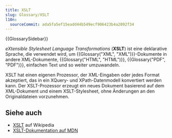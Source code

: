 ```yaml
---
title: XSLT
slug: Glossary/XSLT
l10n:
  sourceCommit: ada5fa5ef15eadd44b549ecf906423b4a2092f34
---
```


{{GlossarySidebar}}

_eXtensible Stylesheet Language Transformations_ (**XSLT**) ist eine deklarative Sprache, die verwendet wird, um {{Glossary("XML", "XML")}}-Dokumente in andere XML-Dokumente, {{Glossary("HTML", "HTML")}}, {{Glossary("PDF", "PDF")}}, einfachen Text und so weiter umzuwandeln.

XSLT hat einen eigenen Prozessor, der XML-Eingaben oder jedes Format akzeptiert, das in ein XQuery- und XPath-Datenmodell konvertiert werden kann. Der XSLT-Prozessor erzeugt ein neues Dokument basierend auf dem XML-Dokument und einem XSLT-Stylesheet, ohne Änderungen an den Originaldateien vorzunehmen.

## Siehe auch

- [XSLT](https://en.wikipedia.org/wiki/XSLT) auf Wikipedia
- [XSLT-Dokumentation auf MDN](/de/docs/Web/XSLT)
